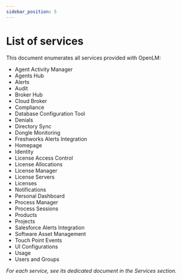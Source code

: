 ```yaml
---
sidebar_position: 5
---
```


# List of services

This document enumerates all services provided with OpenLM:

- Agent Activity Manager
- Agents Hub
- Alerts
- Audit
- Broker Hub
- Cloud Broker
- Compliance
- Database Configuration Tool
- Denials
- Directory Sync
- Dongle Monitoring
- Freshworks Alerts Integration
- Homepage
- Identity
- License Access Control
- License Allocations
- License Manager
- License Servers
- Licenses
- Notifications
- Personal Dashboard
- Process Manager
- Process Sessions
- Products
- Projects
- Salesforce Alerts Integration
- Software Asset Management
- Touch Point Events
- UI Configurations
- Usage
- Users and Groups

_For each service, see its dedicated document in the Services section._